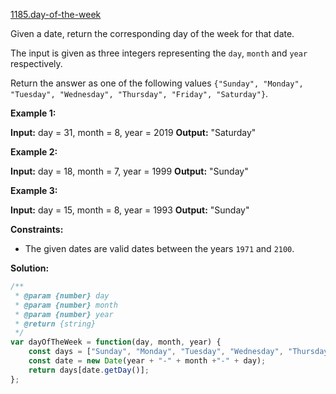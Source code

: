 [1185.day-of-the-week](https://leetcode.com/problems/day-of-the-week/)  

Given a date, return the corresponding day of the week for that date.

The input is given as three integers representing the `day`, `month` and `year` respectively.

Return the answer as one of the following values `{"Sunday", "Monday", "Tuesday", "Wednesday", "Thursday", "Friday", "Saturday"}`.

**Example 1:**

**Input:** day = 31, month = 8, year = 2019
**Output:** "Saturday"

**Example 2:**

**Input:** day = 18, month = 7, year = 1999
**Output:** "Sunday"

**Example 3:**

**Input:** day = 15, month = 8, year = 1993
**Output:** "Sunday"

**Constraints:**

*   The given dates are valid dates between the years `1971` and `2100`.  



**Solution:**  

```javascript
/**
 * @param {number} day
 * @param {number} month
 * @param {number} year
 * @return {string}
 */
var dayOfTheWeek = function(day, month, year) {
    const days = ["Sunday", "Monday", "Tuesday", "Wednesday", "Thursday", "Friday", "Saturday"];
    const date = new Date(year + "-" + month +"-" + day);
    return days[date.getDay()];
};
```
      